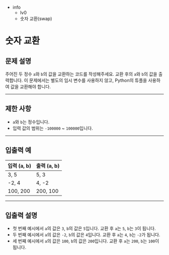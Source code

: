 - info
    - lv0
    - 숫자 교환(swap)

# 숫자 교환
## 문제 설명
주어진 두 정수 `a`와 `b`의 값을 교환하는 코드를 작성해주세요. 교환 후의 `a`와 `b`의 값을 출력합니다. 이 문제에서는 별도의 임시 변수를 사용하지 않고, Python의 튜플을 사용하여 값을 교환해야 합니다.

---

## 제한 사항

- `a`와 `b`는 정수입니다.
- 입력 값의 범위는 `-100000` ~ `100000`입니다.

---

## 입출력 예

| 입력 (a, b) | 출력 (a, b) |
| ----------- | ---------- |
| 3, 5        | 5, 3       |
| -2, 4       | 4, -2      |
| 100, 200    | 200, 100   |

---

## 입출력 설명
- 첫 번째 예시에서 `a`의 값은 `3`, `b`의 값은 `5`입니다. 교환 후 `a`는 `5`, `b`는 `3`이 됩니다.
- 두 번째 예시에서 `a`의 값은 `-2`, `b`의 값은 `4`입니다. 교환 후 `a`는 `4`, `b`는 `-2`가 됩니다.
- 세 번째 예시에서 `a`의 값은 `100`, `b`의 값은 `200`입니다. 교환 후 `a`는 `200`, `b`는 `100`이 됩니다.